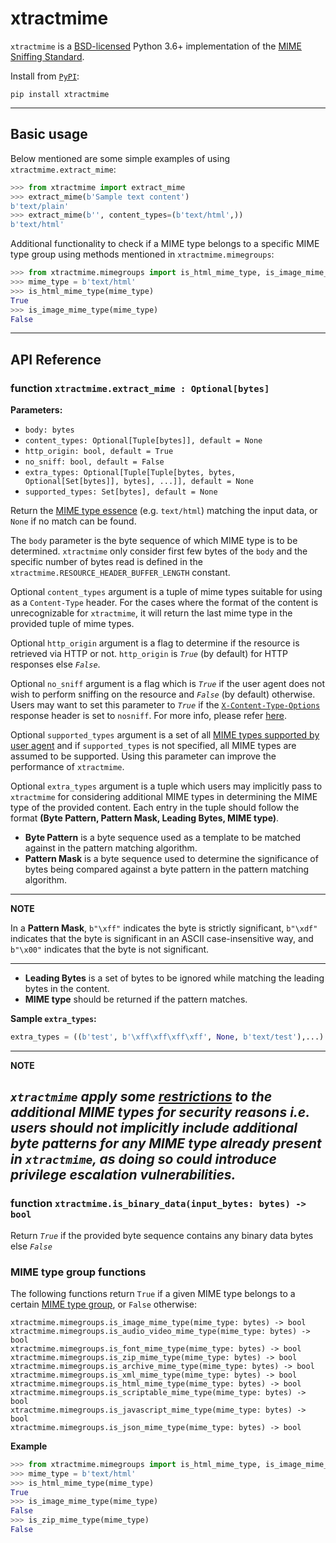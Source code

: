# xtractmime

`xtractmime` is a [BSD-licensed](https://opensource.org/licenses/BSD-3-Clause)
Python 3.6+ implementation of the [MIME Sniffing
Standard](https://mimesniff.spec.whatwg.org/).

Install from [`PyPI`](https://pypi.python.org/pypi/xtractmime):

```
pip install xtractmime
```

---

## Basic usage

Below mentioned are some simple examples of using `xtractmime.extract_mime`:

```python
>>> from xtractmime import extract_mime
>>> extract_mime(b'Sample text content')
b'text/plain'
>>> extract_mime(b'', content_types=(b'text/html',))
b'text/html'
```

Additional functionality to check if a MIME type belongs to a specific MIME type group using 
methods mentioned in `xtractmime.mimegroups`:

```python
>>> from xtractmime.mimegroups import is_html_mime_type, is_image_mime_type
>>> mime_type = b'text/html'
>>> is_html_mime_type(mime_type)
True
>>> is_image_mime_type(mime_type)
False
```

---

## API Reference

### function `xtractmime.extract_mime : Optional[bytes]`
**Parameters:**

* `body: bytes`
* `content_types: Optional[Tuple[bytes]], default = None`
* `http_origin: bool, default = True`
* `no_sniff: bool, default = False`
* `extra_types: Optional[Tuple[Tuple[bytes, bytes, Optional[Set[bytes]], bytes], ...]], default = None`
* `supported_types: Set[bytes], default = None`

Return the [MIME type essence](https://mimesniff.spec.whatwg.org/#mime-type-essence) (e.g. `text/html`) matching the input data, or 
`None` if no match can be found.

The `body` parameter is the byte sequence of which MIME type is to be determined. `xtractmime` only consider first few
bytes of the `body` and the specific number of bytes read is defined in the `xtractmime.RESOURCE_HEADER_BUFFER_LENGTH` constant.

Optional `content_types` argument is a tuple of mime types suitable for using as a `Content-Type` header.
For the cases where the format of the content is unrecognizable for `xtractmime`, it will return
the last mime type in the provided tuple of mime types.

Optional `http_origin` argument is a flag to determine if the resource is retrieved via HTTP or not.
`http_origin` is *`True`* (by default) for HTTP responses else *`False`*.

Optional `no_sniff` argument is a flag which is *`True`* if the user agent does not wish to
perform sniffing on the resource and *`False`* (by default) otherwise. Users may want to set
this parameter to *`True`* if the [`X-Content-Type-Options`](https://developer.mozilla.org/en-US/docs/Web/HTTP/Headers/X-Content-Type-Options) response header is set to `nosniff`. For more info, please refer [here](https://mimesniff.spec.whatwg.org/#no-sniff-flag).

Optional `supported_types` argument is a set of all [MIME types supported by user agent](https://mimesniff.spec.whatwg.org/#supported-by-the-user-agent) and if `supported_types` is not
specified, all MIME types are assumed to be supported. Using this parameter can improve the performance of `xtractmime`.

Optional `extra_types` argument is a tuple which users may implicitly pass to `xtractmime` for considering additional MIME types
in determining the MIME type of the provided content. Each entry in the tuple should follow the format
**(Byte Pattern, Pattern Mask, Leading Bytes, MIME type)**. 

* **Byte Pattern** is a byte sequence used as a template to be matched against in the pattern matching algorithm. 
* **Pattern Mask** is a byte sequence used to determine the significance of bytes being compared against a byte pattern in the pattern matching algorithm.

---
**NOTE**

In a **Pattern Mask**, `b"\xff"` indicates the byte is strictly significant, `b"\xdf"` indicates that the byte is significant in an ASCII case-insensitive way, and `b"\x00"` indicates that the byte is not significant. 

---
* **Leading Bytes** is a set of bytes to be ignored while matching the leading bytes in the content.
* **MIME type** should be returned if the pattern matches.

**Sample `extra_types`:**
```python
extra_types = ((b'test', b'\xff\xff\xff\xff', None, b'text/test'),...)
```

---
**NOTE**

*`xtractmime` apply some [restrictions](https://mimesniff.spec.whatwg.org/#ref-for-mime-type%E2%91%A1%E2%91%A8) to the additional MIME types for security reasons i.e. users should not implicitly include additional byte patterns for any MIME type already present in 
`xtractmime`, as doing so could introduce privilege escalation vulnerabilities.*
---

### function `xtractmime.is_binary_data(input_bytes: bytes) -> bool`

Return *`True`* if the provided byte sequence contains any binary data bytes else *`False`*
 
### MIME type group functions

The following functions return `True` if a given MIME type belongs to a certain 
[MIME type group](https://mimesniff.spec.whatwg.org/#mime-type-groups), or 
`False` otherwise:
```
xtractmime.mimegroups.is_image_mime_type(mime_type: bytes) -> bool
xtractmime.mimegroups.is_audio_video_mime_type(mime_type: bytes) -> bool
xtractmime.mimegroups.is_font_mime_type(mime_type: bytes) -> bool
xtractmime.mimegroups.is_zip_mime_type(mime_type: bytes) -> bool
xtractmime.mimegroups.is_archive_mime_type(mime_type: bytes) -> bool
xtractmime.mimegroups.is_xml_mime_type(mime_type: bytes) -> bool
xtractmime.mimegroups.is_html_mime_type(mime_type: bytes) -> bool
xtractmime.mimegroups.is_scriptable_mime_type(mime_type: bytes) -> bool
xtractmime.mimegroups.is_javascript_mime_type(mime_type: bytes) -> bool
xtractmime.mimegroups.is_json_mime_type(mime_type: bytes) -> bool
```
**Example**
```python
>>> from xtractmime.mimegroups import is_html_mime_type, is_image_mime_type, is_zip_mime_type
>>> mime_type = b'text/html'
>>> is_html_mime_type(mime_type)
True
>>> is_image_mime_type(mime_type)
False
>>> is_zip_mime_type(mime_type)
False
```
